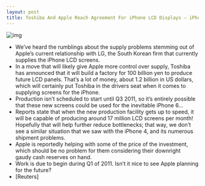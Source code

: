 ```yaml
---
layout: post
title: Toshiba And Apple Reach Agreement For iPhone LCD Displays – iPhone 6, Anyone?
---
```

![img](http://media.idownloadblog.com/wp-content/uploads/2010/12/toshiba-e1292341687150.jpg)
* We’ve heard the rumblings about the supply problems stemming out of Apple’s current relationship with LG, the South Korean firm that currently supplies the iPhone LCD screens.
* In a move that will likely give Apple more control over supply, Toshiba has announced that it will build a factory for 100 billion yen to produce future LCD panels. That’s a lot of money, about 1.2 billion in US dollars, which will certainly put Toshiba in the drivers seat when it comes to supplying screens for the iPhone.
* Production isn’t scheduled to start until Q3 2011, so it’s entirely possible that these new screens could be used for the inevitable iPhone 6…
* Reports state that when the new production facility gets up to speed, it will be capable of producing around 17 million LCD screens per month! Hopefully that will help further reduce bottlenecks; that way, we don’t see a similar situation that we saw with the iPhone 4, and its numerous shipment problems.
* Apple is reportedly helping with some of the price of the investment, which should be no problem for them considering their downright gaudy cash reserves on hand.
* Work is due to begin during Q1 of 2011. Isn’t it nice to see Apple planning for the future?
* [Reuters]

